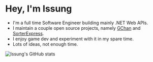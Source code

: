 # Hey, I'm Issung
* I'm a full time Software Engineer building mainly .NET Web APIs.
* I maintain a couple open source projects, namely [GChan](https://github.com/Issung/GChan) and [SorterExpress](https://github.com/Issung/SorterExpress).
* I enjoy game dev and experiment with it in my spare time.
* Lots of ideas, not enough time.

![Issung's GitHub stats](https://github-readme-stats.vercel.app/api?username=issung&count_private=true&show_icons=true)